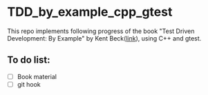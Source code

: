 # TDD_by_example_cpp_gtest

This repo implements following progress of the book "Test Driven Development: By Example" by Kent Beck([link](https://www.amazon.com/Test-Driven-Development-Kent-Beck/dp/0321146530)), using C++ and gtest.

## To do list:
- [ ] Book material
- [ ] git hook
<!-- - [ ] Earth (Orbit/Moon) -->